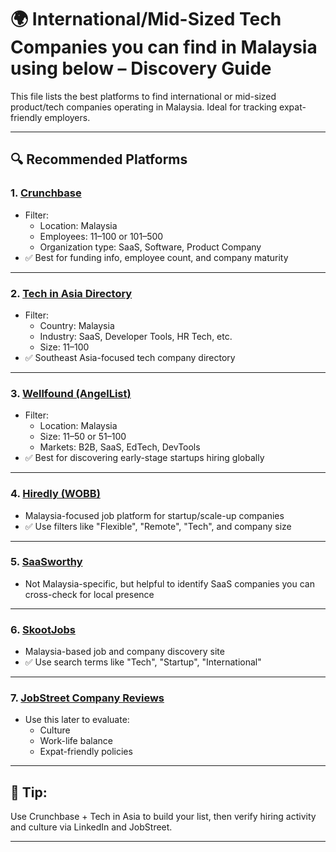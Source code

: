 
# 🌍 International/Mid-Sized Tech Companies you can find in Malaysia using below – Discovery Guide

This file lists the best platforms to find international or mid-sized product/tech companies operating in Malaysia. Ideal for tracking expat-friendly employers.

---

## 🔍 Recommended Platforms

### 1. [Crunchbase](https://www.crunchbase.com)
- Filter:
  - Location: Malaysia
  - Employees: 11–100 or 101–500
  - Organization type: SaaS, Software, Product Company
- ✅ Best for funding info, employee count, and company maturity

---

### 2. [Tech in Asia Directory](https://www.techinasia.com/companies)
- Filter:
  - Country: Malaysia
  - Industry: SaaS, Developer Tools, HR Tech, etc.
  - Size: 11–100
- ✅ Southeast Asia-focused tech company directory

---

### 3. [Wellfound (AngelList)](https://wellfound.com)
- Filter:
  - Location: Malaysia
  - Size: 11–50 or 51–100
  - Markets: B2B, SaaS, EdTech, DevTools
- ✅ Best for discovering early-stage startups hiring globally

---

### 4. [Hiredly (WOBB)](https://www.hiredly.com)
- Malaysia-focused job platform for startup/scale-up companies
- ✅ Use filters like "Flexible", "Remote", "Tech", and company size

---

### 5. [SaaSworthy](https://www.saasworthy.com)
- Not Malaysia-specific, but helpful to identify SaaS companies you can cross-check for local presence

---

### 6. [SkootJobs](https://www.skootjobs.com)
- Malaysia-based job and company discovery site
- ✅ Use search terms like "Tech", "Startup", "International"

---

### 7. [JobStreet Company Reviews](https://www.jobstreet.com.my/en/companies/)
- Use this later to evaluate:
  - Culture
  - Work-life balance
  - Expat-friendly policies

---

## 🧠 Tip:
Use Crunchbase + Tech in Asia to build your list, then verify hiring activity and culture via LinkedIn and JobStreet.

---
